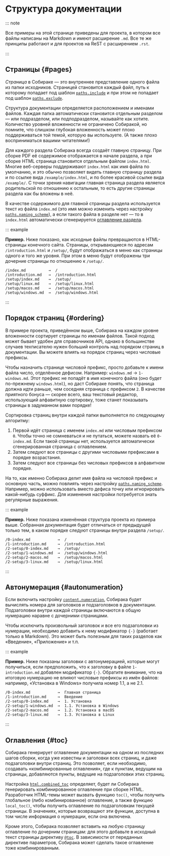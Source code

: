 # Структура документации

::: note

Все примеры на этой странице приведены для проекта, в котором все файлы написаны на Markdown и имеют расширение `.md`. Все те же принципы работают и для проектов на ReST с расширением `.rst`.

:::

## Страницы {#pages}

_Страница_ в Собираке — это внутреннее представление одного файла из папки исходников. Страницей становится каждый файл, путь к которому попадает под шаблон [`paths.include`](../5-reference/1-configuration.md#volume.paths.include) и при этом не попадает под шаблон [`paths.exclude`](../5-reference/1-configuration.md#volume.paths.exclude).

Структура документации определяется расположением и именами файлов. Каждая папка автоматически становится отдельным разделом — или подразделом, или подподразделом, называйте как хотите. Количество уровней вложенности не ограничено Собиракой, но помните, что слишком глубокая вложенность может плохо поддерживаться той темой, которую вы используете. (А также плохо восприниматься вашими читателями!)

Для каждого раздела Собирака всегда создаёт главную страницу. При сборке PDF её содержимое отображается в начале раздела, а при сборке HTML страница становится отдельным файлом `index.html`. Многие веб-серверы поддерживают `index.html` как имя файла по умолчанию, и это обычно позволяет видеть главную страницу раздела и по ссылке вида `/example/index.html`, и по более красивой ссылке вида `/example/`. С точки зрения навигации главная страница раздела является родительской по отношению к остальным, то есть другие страницы раздела как бы вложены в неё.

В качестве содержимого для главной страницы раздела используется текст из файла `index.md` (это имя можно изменить через настройку [`paths.naming_scheme`](../5-reference/1-configuration.md#volume.paths.naming_scheme)), а если такого файла в разделе нет — то в `index.html` автоматически сгенерируется [оглавление раздела](#toc).

::: example

**Пример.** Ниже показано, как исходные файлы превращаются в HTML-страницы конечного сайта. Страницы, открывающиеся по адресам `/introduction.html` и `/setup/`, будут отображаться в меню как страницы одного и того же уровня. При этом в меню будут отображены три дочерние страницы по отношению к `/setup/`.

```
/index.md          →  /
/introduction.md   →  /introduction.html
/setup/index.md    →  /setup/
/setup/linux.md    →  /setup/linux.html
/setup/macos.md    →  /setup/macos.html
/setup/windows.md  →  /setup/windows.html
```

:::

## Порядок страниц {#ordering}

В примере проекта, приведённом выше, Собирака на каждом уровне вложенности сортирует страницы по именам файлов. Такой подход может бывает удобен для справочников API, однако в большинстве случаев техписателю нужен больший контроль над порядком страниц в документации. Вы можете влиять на порядок страниц через числовые префиксы.

Чтобы назначить странице числовой префикс, просто добавьте к имени файла число, отделённое дефисом. Например: `windows.md` → `1-windows.md`. Этот префикс не попадёт в имя конечного файла (оно будет по-прежнему `windows.html`), но даст Собираке понять, что страница должна идти раньше, чем соседняя страница с префиксом `2`. В качестве приятного бонуса — скорее всего, ваш текстовый редактор, использующий алфавитную сортировку, тоже станет показывать страницы в задуманном вами порядке!

Сортировка страниц внутри каждой папки выполняется по следующему алгоритму:

1. Первой идёт страница с именем `index.md` или числовым префиксом `0`. Чтобы точно не сомневаться и не путаться, можете назвать её `0-index.md`. Если такой страницы нет, используется автоматически сгенерированная страница с оглавлением.
2. Затем следуют все страницы с другими числовыми префиксами в порядке возрастания.
3. Затем следуют все страницы без числовых префиксов в алфавитном порядке.

На то, как именно Собирака делит имя файла на числовой префикс и основную часть, можно повлиять через настройку [`paths.naming_scheme`](../5-reference/1-configuration.md#volume.paths.naming_scheme). Например, можно использовать вместо дефиса точку или игнорировать какой-нибудь суффикс. Для изменения настройки потребуется знать регулярные выражения.

::: example

**Пример.** Ниже показана изменённая структура проекта из примера выше. Собранная документация будет отличаться от предыдущей только тем, в каком порядке следуют страницы внутри раздела `/setup/`.

```
/0-index.md            →  /
/1-introduction.md     →  /introduction.html
/2-setup/0-index.md    →  /setup/
/2-setup/1-windows.md  →  /setup/windows.html
/2-setup/2-macos.md    →  /setup/macos.html
/2-setup/3-linux.md    →  /setup/linux.html
```

:::

## Автонумерация {#autonumeration}

Если включить настройку [`content.numeration`](../5-reference/1-configuration.md#volume.content.numeration), Собирака будет вычислять номера для заголовков и подзаголовков в документации. Подзаголовки внутри каждой страницы включаются в общую нумерацию наравне с дочерними страницами.

Чтобы исключить произвольный заголовок и все его подзаголовки из нумерации, необходимо добавить к нему модификатор `{-}` (работает только в Markdown). Это может быть полезным для таких разделов как «Введение», «Приложение» и т.п.

::: example

**Пример.** Ниже показаны заголовки с автонумерацией, которые могут получиться, если предположить, что к заголовку в файле `1-introduction.md` добавлен модификатор `{-}`. Обратите внимание, что на итоговую нумерацию не влияют числовые префиксы из имён файлов: например, «Установка в Windows» получила номер 1.1, а не 2.1.

```
/0-index.md            →  Главная страница
/1-introduction.md     →  Введение
/2-setup/0-index.md    →  1. Установка
/2-setup/1-windows.md  →  1.1. Установка в Windows
/2-setup/2-macos.md    →  1.2. Установка в macOS
/2-setup/3-linux.md    →  1.3. Установка в Linux
```

:::

## Оглавления {#toc}

Собирака генерирует оглавление документации на одном из последних шагов сборки, когда уже известны и заголовки всех страниц, и даже подзаголовки внутри страниц. Это позволяет, если необходимо, создавать «комбинированные оглавления», где к пунктам, ведущим на страницы, добавляются пункты, ведущие на подзаголовки этих страниц.

Настройка [`html.combined_toc`](../5-reference/1-configuration.md#volume.html.combined_toc) определяет, будет ли Собирака генерировать комбинированное оглавление при сборке HTML. Разработчик HTML-темы может вызвать функцию `toc()`, чтобы получить глобальное (либо комбинированное) оглавление, а также функцию `local_toc()`, чтобы получить оглавление по подзаголовкам текущей страницы. В значениях, которые возвращают эти функции, доступна в том числе информация о нумерации, если она включена.

Кроме этого, Собирака позволяет вставить на любую страницу оглавление по дочерним страницам: для этого добавьте в исходный текст страницы директиву [`@toc`](../2-syntax/3-directives.md#toc). В зависимости от переданных директиве параметров, Собирака может сделать такое оглавление тоже комбинированным.
